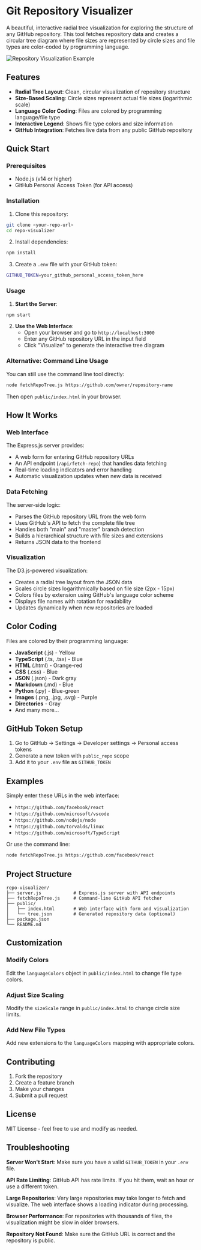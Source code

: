 # Git Repository Visualizer

A beautiful, interactive radial tree visualization for exploring the structure of any GitHub repository. This tool fetches repository data and creates a circular tree diagram where file sizes are represented by circle sizes and file types are color-coded by programming language.

![Repository Visualization Example](./public/hero.png)

## Features

- **Radial Tree Layout**: Clean, circular visualization of repository structure
- **Size-Based Scaling**: Circle sizes represent actual file sizes (logarithmic scale)
- **Language Color Coding**: Files are colored by programming language/file type
- **Interactive Legend**: Shows file type colors and size information
- **GitHub Integration**: Fetches live data from any public GitHub repository

## Quick Start

### Prerequisites

- Node.js (v14 or higher)
- GitHub Personal Access Token (for API access)

### Installation

1. Clone this repository:
```bash
git clone <your-repo-url>
cd repo-visualizer
```

2. Install dependencies:
```bash
npm install
```

3. Create a `.env` file with your GitHub token:
```bash
GITHUB_TOKEN=your_github_personal_access_token_here
```

### Usage

1. **Start the Server**:
```bash
npm start
```

2. **Use the Web Interface**:
   - Open your browser and go to `http://localhost:3000`
   - Enter any GitHub repository URL in the input field
   - Click "Visualize" to generate the interactive tree diagram

### Alternative: Command Line Usage

You can still use the command line tool directly:
```bash
node fetchRepoTree.js https://github.com/owner/repository-name
```
Then open `public/index.html` in your browser.

## How It Works

### Web Interface
The Express.js server provides:
- A web form for entering GitHub repository URLs
- An API endpoint (`/api/fetch-repo`) that handles data fetching
- Real-time loading indicators and error handling
- Automatic visualization updates when new data is received

### Data Fetching
The server-side logic:
- Parses the GitHub repository URL from the web form
- Uses GitHub's API to fetch the complete file tree
- Handles both "main" and "master" branch detection
- Builds a hierarchical structure with file sizes and extensions
- Returns JSON data to the frontend

### Visualization
The D3.js-powered visualization:
- Creates a radial tree layout from the JSON data
- Scales circle sizes logarithmically based on file size (2px - 15px)
- Colors files by extension using GitHub's language color scheme
- Displays file names with rotation for readability
- Updates dynamically when new repositories are loaded

## Color Coding

Files are colored by their programming language:

- **JavaScript** (.js) - Yellow
- **TypeScript** (.ts, .tsx) - Blue
- **HTML** (.html) - Orange-red
- **CSS** (.css) - Blue
- **JSON** (.json) - Dark gray
- **Markdown** (.md) - Blue
- **Python** (.py) - Blue-green
- **Images** (.png, .jpg, .svg) - Purple
- **Directories** - Gray
- And many more...

## GitHub Token Setup

1. Go to GitHub → Settings → Developer settings → Personal access tokens
2. Generate a new token with `public_repo` scope
3. Add it to your `.env` file as `GITHUB_TOKEN`

## Examples

Simply enter these URLs in the web interface:
- `https://github.com/facebook/react`
- `https://github.com/microsoft/vscode`
- `https://github.com/nodejs/node`
- `https://github.com/torvalds/linux`
- `https://github.com/microsoft/TypeScript`

Or use the command line:
```bash
node fetchRepoTree.js https://github.com/facebook/react
```

## Project Structure

```
repo-visualizer/
├── server.js            # Express.js server with API endpoints
├── fetchRepoTree.js     # Command-line GitHub API fetcher
├── public/
│   ├── index.html       # Web interface with form and visualization
│   └── tree.json        # Generated repository data (optional)
├── package.json
└── README.md
```

## Customization

### Modify Colors
Edit the `languageColors` object in `public/index.html` to change file type colors.

### Adjust Size Scaling
Modify the `sizeScale` range in `public/index.html` to change circle size limits.

### Add New File Types
Add new extensions to the `languageColors` mapping with appropriate colors.

## Contributing

1. Fork the repository
2. Create a feature branch
3. Make your changes
4. Submit a pull request

## License

MIT License - feel free to use and modify as needed.

## Troubleshooting

**Server Won't Start**: Make sure you have a valid `GITHUB_TOKEN` in your `.env` file.

**API Rate Limiting**: GitHub API has rate limits. If you hit them, wait an hour or use a different token.

**Large Repositories**: Very large repositories may take longer to fetch and visualize. The web interface shows a loading indicator during processing.

**Browser Performance**: For repositories with thousands of files, the visualization might be slow in older browsers.

**Repository Not Found**: Make sure the GitHub URL is correct and the repository is public.
